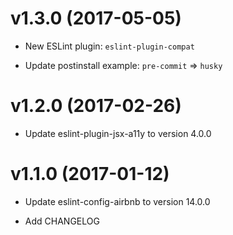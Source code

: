 # v1.3.0 (2017-05-05)

- New ESLint plugin: `eslint-plugin-compat`

- Update postinstall example: `pre-commit` => `husky`

# v1.2.0 (2017-02-26)

- Update eslint-plugin-jsx-a11y to version 4.0.0

# v1.1.0 (2017-01-12)

- Update eslint-config-airbnb to version 14.0.0

- Add CHANGELOG
